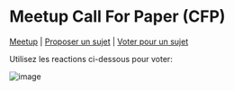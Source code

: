 # Meetup Call For Paper (CFP)

[Meetup](https://www.meetup.com/GDG-Toulouse/) | [Proposer un sujet](https://github.com/GDGToulouse/meetup-cfp/issues/new) | [Voter pour un sujet](https://github.com/GDGToulouse/meetup-cfp/issues)

Utilisez les reactions ci-dessous pour voter: 

![image](https://cloud.githubusercontent.com/assets/1388706/21383842/f94e72d8-c767-11e6-9ae3-0443f9a59d17.png)
